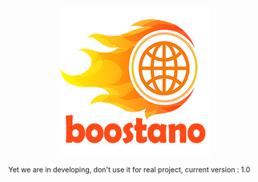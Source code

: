 <p align="center">
  <img src="https://raw.githubusercontent.com/boostano/boostano-chrome-extention/master/docs/logo/boostano300-300.png" alt="boostano"/>
</p>
Yet we are in developing, don't use it for real project,
current version : 1.0
